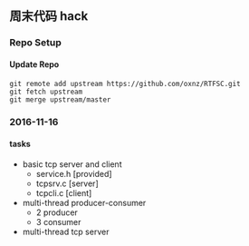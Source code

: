 ## 周末代码 hack

### Repo Setup

#### Update Repo

```shell
git remote add upstream https://github.com/oxnz/RTFSC.git
git fetch upstream
git merge upstream/master
```

### 2016-11-16

#### tasks

* basic tcp server and client
	* service.h [provided]
	* tcpsrv.c [server]
	* tcpcli.c [client]
* multi-thread producer-consumer
	* 2 producer
	* 3 consumer
* multi-thread tcp server

